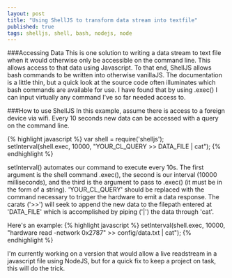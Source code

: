 ```yaml
---
layout: post
title: "Using ShellJS to transform data stream into textfile"
published: true
tags: shelljs, shell, bash, nodejs, node
---
```


###Accessing Data
This is one solution to writing a data stream to text file when it would otherwise only be accessible on the command line. This allows access to that data using Javascript. To that end, ShellJS allows bash commands to be written into otherwise vanillaJS. The documentation is a little thin, but a quick look at the source code often illuminates which bash commands are available for use. I have found that by using .exec\(\) I can input virtually any command I've so far needed access to.

###How to use ShellJS
In this example, assume there is access to a foreign device via wifi. Every 10 seconds new data can be accessed with a query on the command line. 

{% highlight javascript %}
var shell = require('shelljs');
setInterval(shell.exec, 10000, "YOUR_CL_QUERY >> DATA_FILE | cat");
{% endhighlight %}

setInterval\(\) automates our command to execute every 10s. The first argument is the shell command .exec\(\), the second is our interval \(10000 milliseconds\), and the third is the argument to pass to .exec\(\) \(it must be in the form of a string\). 'YOUR\_CL\_QUERY' should be replaced with the command necessary to trigger the hardware to emit a data response. The carats \('\>\>'\) will seek to append the new data to the filepath entered at 'DATA_FILE' which is accomplished by piping \('|'\) the data through 'cat'.

Here's an example:
{% highlight javascript %}
setInterval(shell.exec, 10000, "hardware read -network 0x2787" >> config/data.txt | cat");
{% endhighlight %}

I'm currently working on a version that would allow a live readstream in a javascript file using NodeJS, but for a quick fix to keep a project on task, this will do the trick.
